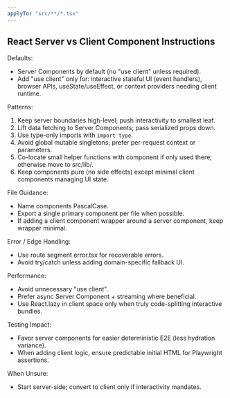 ```yaml
---
applyTo: "src/**/*.tsx"
---
```


## React Server vs Client Component Instructions

Defaults:
- Server Components by default (no "use client" unless required).
- Add "use client" only for: interactive stateful UI (event handlers), browser APIs, useState/useEffect, or context providers needing client runtime.

Patterns:
1. Keep server boundaries high-level; push interactivity to smallest leaf.
2. Lift data fetching to Server Components; pass serialized props down.
3. Use type-only imports with `import type`.
4. Avoid global mutable singletons; prefer per-request context or parameters.
5. Co-locate small helper functions with component if only used there; otherwise move to src/lib/.
6. Keep components pure (no side effects) except minimal client components managing UI state.

File Guidance:
- Name components PascalCase.
- Export a single primary component per file when possible.
- If adding a client component wrapper around a server component, keep wrapper minimal.

Error / Edge Handling:
- Use route segment error.tsx for recoverable errors.
- Avoid try/catch unless adding domain-specific fallback UI.

Performance:
- Avoid unnecessary "use client".
- Prefer async Server Component + streaming where beneficial.
- Use React.lazy in client space only when truly code-splitting interactive bundles.

Testing Impact:
- Favor server components for easier deterministic E2E (less hydration variance).
- When adding client logic, ensure predictable initial HTML for Playwright assertions.

When Unsure:
- Start server-side; convert to client only if interactivity mandates.